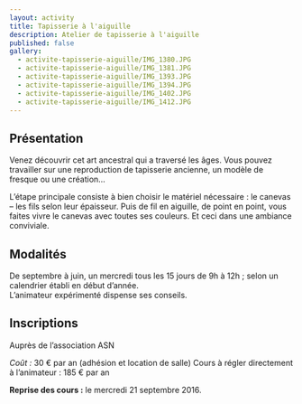 ```yaml
---
layout: activity
title: Tapisserie à l'aiguille
description: Atelier de tapisserie à l'aiguille
published: false
gallery: 
  - activite-tapisserie-aiguille/IMG_1380.JPG
  - activite-tapisserie-aiguille/IMG_1381.JPG
  - activite-tapisserie-aiguille/IMG_1393.JPG
  - activite-tapisserie-aiguille/IMG_1394.JPG
  - activite-tapisserie-aiguille/IMG_1402.JPG
  - activite-tapisserie-aiguille/IMG_1412.JPG
---
```


## Présentation ##

Venez découvrir cet art ancestral qui a traversé les âges.
Vous pouvez travailler sur une reproduction de tapisserie ancienne, un modèle de fresque ou une création…

L’étape  principale consiste à bien choisir le matériel nécessaire : le canevas – les fils selon leur épaisseur. Puis de fil en aiguille, de point en point, vous faites vivre le canevas avec toutes ses couleurs.
Et ceci dans une ambiance conviviale.

## Modalités ##

De septembre à juin, un mercredi tous les 15 jours de 9h à 12h ; selon un calendrier établi en début d’année.<br>L’animateur expérimenté dispense ses conseils.

## Inscriptions ##

Auprès de l’association ASN

*Coût :* 30 € par an (adhésion et location de salle)
Cours à régler directement à l’animateur : 185 € par an

**Reprise des cours :** le mercredi 21 septembre 2016.
